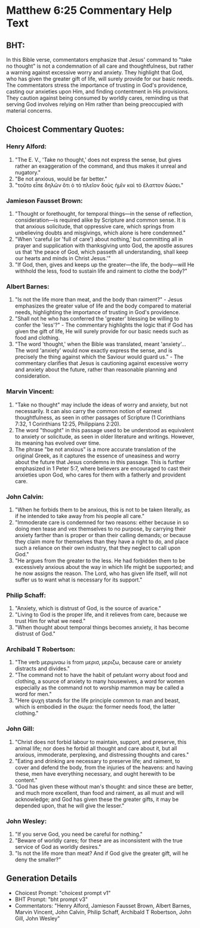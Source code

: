 # Matthew 6:25 Commentary Help Text

## BHT:
In this Bible verse, commentators emphasize that Jesus' command to "take no thought" is not a condemnation of all care and thoughtfulness, but rather a warning against excessive worry and anxiety. They highlight that God, who has given the greater gift of life, will surely provide for our basic needs. The commentators stress the importance of trusting in God's providence, casting our anxieties upon Him, and finding contentment in His provisions. They caution against being consumed by worldly cares, reminding us that serving God involves relying on Him rather than being preoccupied with material concerns.

## Choicest Commentary Quotes:
### Henry Alford:
1. "The E. V., 'Take no thought,' does not express the sense, but gives rather an exaggeration of the command, and thus makes it unreal and nugatory."
2. "Be not anxious, would be far better."
3. "τοῦτο εἶπε δηλῶν ὅτι ὁ τὸ πλεῖον δοὺς ἡμῖν καὶ τὸ ἔλαττον δώσει."

### Jamieson Fausset Brown:
1. "Thought or forethought, for temporal things—in the sense of reflection, consideration—is required alike by Scripture and common sense. It is that anxious solicitude, that oppressive care, which springs from unbelieving doubts and misgivings, which alone is here condemned."
2. "When 'careful (or 'full of care') about nothing,' but committing all in prayer and supplication with thanksgiving unto God, the apostle assures us that 'the peace of God, which passeth all understanding, shall keep our hearts and minds in Christ Jesus.'"
3. "If God, then, gives and keeps up the greater—the life, the body—will He withhold the less, food to sustain life and raiment to clothe the body?"

### Albert Barnes:
1. "Is not the life more than meat, and the body than raiment?" - Jesus emphasizes the greater value of life and the body compared to material needs, highlighting the importance of trusting in God's providence.
2. "Shall not he who has conferred the 'greater' blessing be willing to confer the 'less'?" - The commentary highlights the logic that if God has given the gift of life, He will surely provide for our basic needs such as food and clothing.
3. "The word 'thought,' when the Bible was translated, meant 'anxiety'... The word 'anxiety' would now exactly express the sense, and is precisely the thing against which the Saviour would guard us." - The commentary clarifies that Jesus is cautioning against excessive worry and anxiety about the future, rather than reasonable planning and consideration.


### Marvin Vincent:
1. "Take no thought" may include the ideas of worry and anxiety, but not necessarily. It can also carry the common notion of earnest thoughtfulness, as seen in other passages of Scripture (1 Corinthians 7:32, 1 Corinthians 12:25, Philippians 2:20).
2. The word "thought" in this passage used to be understood as equivalent to anxiety or solicitude, as seen in older literature and writings. However, its meaning has evolved over time.
3. The phrase "be not anxious" is a more accurate translation of the original Greek, as it captures the essence of uneasiness and worry about the future that Jesus condemns in this passage. This is further emphasized in 1 Peter 5:7, where believers are encouraged to cast their anxieties upon God, who cares for them with a fatherly and provident care.

### John Calvin:
1. "When he forbids them to be anxious, this is not to be taken literally, as if he intended to take away from his people all care."
2. "Immoderate care is condemned for two reasons: either because in so doing men tease and vex themselves to no purpose, by carrying their anxiety farther than is proper or than their calling demands; or because they claim more for themselves than they have a right to do, and place such a reliance on their own industry, that they neglect to call upon God."
3. "He argues from the greater to the less. He had forbidden them to be excessively anxious about the way in which life might be supported; and he now assigns the reason. The Lord, who has given life itself, will not suffer us to want what is necessary for its support."

### Philip Schaff:
1. "Anxiety, which is distrust of God, is the source of avarice."
2. "Living to God is the proper life, and it relieves from care, because we trust Him for what we need."
3. "When thought about temporal things becomes anxiety, it has become distrust of God."

### Archibald T Robertson:
1. "The verb μεριμναω is from μερισ, μεριζω, because care or anxiety distracts and divides."
2. "The command not to have the habit of petulant worry about food and clothing, a source of anxiety to many housewives, a word for women especially as the command not to worship mammon may be called a word for men."
3. "Here ψυχη stands for the life principle common to man and beast, which is embodied in the σωμα: the former needs food, the latter clothing."

### John Gill:
1. "Christ does not forbid labour to maintain, support, and preserve, this animal life; nor does he forbid all thought and care about it, but all anxious, immoderate, perplexing, and distressing thoughts and cares."
2. "Eating and drinking are necessary to preserve life; and raiment, to cover and defend the body, from the injuries of the heavens: and having these, men have everything necessary, and ought herewith to be content."
3. "God has given these without man's thought: and since these are better, and much more excellent, than food and raiment, as all must and will acknowledge; and God has given these the greater gifts, it may be depended upon, that he will give the lesser."

### John Wesley:
1. "If you serve God, you need be careful for nothing." 
2. "Beware of worldly cares; for these are as inconsistent with the true service of God as worldly desires." 
3. "Is not the life more than meat? And if God give the greater gift, will he deny the smaller?"


## Generation Details
- Choicest Prompt: "choicest prompt v1"
- BHT Prompt: "bht prompt v3"
- Commentators: "Henry Alford, Jamieson Fausset Brown, Albert Barnes, Marvin Vincent, John Calvin, Philip Schaff, Archibald T Robertson, John Gill, John Wesley"
